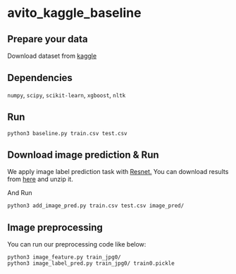 # avito_kaggle_baseline

## Prepare your data

Download dataset from [kaggle](https://www.kaggle.com/c/avito-demand-prediction/data)

## Dependencies
`numpy`, `scipy`, `scikit-learn`, `xgboost`, `nltk`

## Run

```
python3 baseline.py train.csv test.csv
```

## Download image prediction & Run

We apply image label prediction task with [Resnet.](https://keras.io/applications/#resnet50) You can download results from [here](https://drive.google.com/file/d/1zi9vXs9Z8-Yaeq4Ca3mA1ao5t-6-xRaH/view?usp=sharing) and unzip it.

And Run
```
python3 add_image_pred.py train.csv test.csv image_pred/
```

## Image preprocessing

You can run our preprocessing code like below:
```
python3 image_feature.py train_jpg0/
python3 image_label_pred.py train_jpg0/ train0.pickle
```